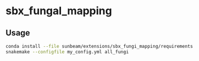 # sbx_fungal_mapping

## Usage

  ```bash
  conda install --file sunbeam/extensions/sbx_fungi_mapping/requirements.txt
  snakemake --configfile my_config.yml all_fungi
  ```
